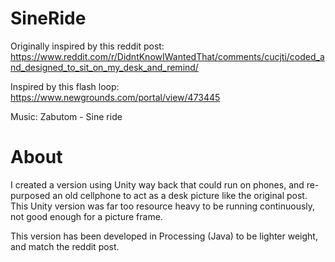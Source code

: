 # SineRide

Originally inspired by this reddit post: https://www.reddit.com/r/DidntKnowIWantedThat/comments/cucjti/coded_and_designed_to_sit_on_my_desk_and_remind/

Inspired by this flash loop: https://www.newgrounds.com/portal/view/473445

Music: Zabutom - Sine ride

# About

I created a version using Unity way back that could run on phones, and re-purposed an old cellphone to act as a desk picture like the original post. This Unity version was far too resource heavy to be running continuously, not good enough for a picture frame.

This version has been developed in Processing (Java) to be lighter weight, and match the reddit post.
